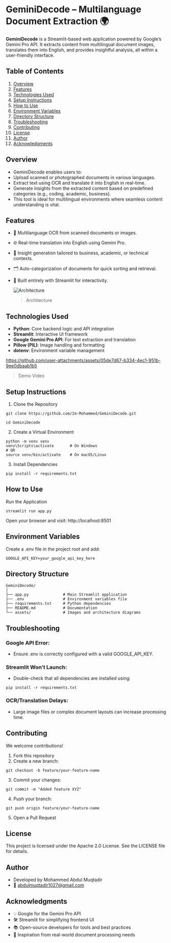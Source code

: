 # GeminiDecode – Multilanguage Document Extraction 🌍
**GeminiDecode** is a Streamlit-based web application powered by Google’s Gemini Pro API. It extracts content from multilingual document images, translates them into English, and provides insightful analysis, all within a user-friendly interface.


## **Table of Contents**
1. [Overview](#overview)
2. [Features](#features)
3. [Technologies Used](#technologies-used)
4. [Setup Instructions](#setup-instructions)
5. [How to Use](#how-to-use)
6. [Environment Variables](#environment-variables)
7. [Directory Structure](#directory-structure)
8. [Troubleshooting](#troubleshooting)
9. [Contributing](#contributing)
10. [License](#license)
11. [Author](#author)
12. [Acknowledgments](acknowledgments)


## **Overview**
- GeminiDecode enables users to:       
- Upload scanned or photographed documents in various languages.      
- Extract text using OCR and translate it into English in real-time.            
- Generate insights from the extracted content based on predefined categories (e.g., coding, academic, business).         
- This tool is ideal for multilingual environments where seamless content understanding is vital.          

## **Features**
- 📄 Multilanguage OCR from scanned documents or images.
- 🌐 Real-time translation into English using Gemini Pro.
- 🧠 Insight generation tailored to business, academic, or technical contexts.
- 🗂️ Auto-categorization of documents for quick sorting and retrieval.
- 🧪 Built entirely with Streamlit for interactivity.

  ![Architecture](https://github.com/user-attachments/assets/f50c8932-569f-492d-97dc-2d575ad137cc)
  >Architecture 

## **Technologies Used**
- **Python**: Core backend logic and API integration
- **Streamlit**: Interactive UI framework
- **Google Gemini Pro API**: For text extraction and translation
- **Pillow (PIL)**: Image handling and formatting
- **dotenv**: Environment variable management

https://github.com/user-attachments/assets/05de7d67-b334-4ec1-951b-9ee0dbaab1b5
> Demo Video

## **Setup Instructions**
1. Clone the Repository
```
git clone https://github.com/Im-Mohammed/GeminiDecode.git

cd GeminiDecode
```
2. Create a Virtual Environment

```
python -m venv venv
venv\Scripts\activate       # On Windows
# OR
source venv/bin/activate    # On macOS/Linux
```

3. Install Dependencies
```
pip install -r requirements.txt
```
## **How to Use**
Run the Application     

```
streamlit run app.py
```
Open your browser and visit: http://localhost:8501

## **Environment Variables**
Create a .env file in the project root and add:

```
GOOGLE_API_KEY=your_google_api_key_here

```

## **Directory Structure**
```
GeminiDecode/
│
├── app.py               # Main Streamlit application
├── .env                 # Environment variables file
├── requirements.txt     # Python dependencies
├── README.md            # Documentation
└── assets/              # Images and architecture diagrams

```

## **Troubleshooting**
### Google API Error:        
- Ensure .env is correctly configured with a valid GOOGLE_API_KEY.         
           
### Streamlit Won’t Launch:       
- Double-check that all dependencies are installed using:         

```
pip install -r requirements.txt
```

### OCR/Translation Delays:

- Large image files or complex document layouts can increase processing time.

## Contributing
We welcome contributions!

1. Fork this repository    
2. Create a new branch:         

```
git checkout -b feature/your-feature-name
```
3. Commit your changes:
```
git commit -m "Added feature XYZ"
```
4. Push your branch:

```
git push origin feature/your-feature-name
```
5. Open a Pull Request

## License
This project is licensed under the Apache 2.0 License. See the LICENSE file for details.

## Author
- Developed by Mohammed Abdul Muqtadir
- 📧 abdulmuqtadir1027@gmail.com

## Acknowledgments
- 💡 Google for the Gemini Pro API
- 🛠️ Streamlit for simplifying frontend UI
- 📚 Open-source developers for tools and best practices
- 🎯 Inspiration from real-world document processing needs


